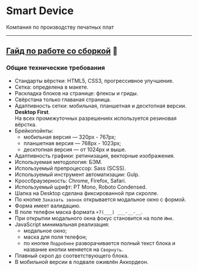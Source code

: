 # Smart Device
Компания по производству печатных плат

---

## [Гайд по работе со сборкой](/GUIDE.md) 📕

### Общие технические требования

* Стандарты вёрстки: HTML5, CSS3, прогрессивное улучшение.
* Сетка: определена в макете.
* Раскладка блоков на странице: флексы и гриды.
* Свёрстана только главаная страница.
* Адаптивность сетки: мобильная, планшетная и десктопная версии. **Desktop First**. <br>
На всех промежуточных разрешениях используется резиновая вёрстка.
* Брейкопойнты:
  - мобильная версия — 320px - 767px;
  - планшетная версия — 768px - 1023px;
  - десктопная версия — от 1024px и выше.
* Адаптивность графики: ретинизация, векторные изображения.
* Используемая методология: БЭМ.
* Используемый препроцессор: Sass (SCSS).
* Используемый инструмент автоматизации: Gulp.
* Кроссбраузерность: Chrome, Firefox, Safari.
* Используемый шрифт: PT Mono, Roboto Condensed.
* Шапка на Desktop сделана фиксированной при скролле.
* По кнопке `Заказать звонок` открывается модальное окно с формой.
* Форма имеет валидацию.
* В поле телефон маска формата `+7(___) ___-__-__`.
* При открытии модального окна фокус cтановится на поле `Имя`.
* JavaScript минимальная реализация:
  - модальное окно;
  - маска для поля телефон;
  - по кнопке `Подробнее` разворачивается полный текст блока и название кнопки меняется на `Свернуть`.
* Плавный скрол до соответствующего блока.
* В мобильной версии в подвале оживлён Аккордеон.
